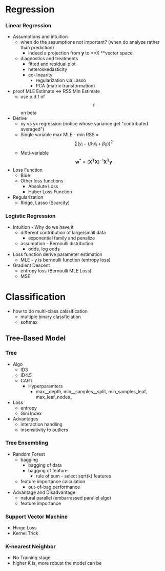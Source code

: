 #### 

# Regression

### Linear Regression

* Assumptions and intuition
  * when do the assumptions not important? \(when do analyze rather than prediction\)
    * indeed a projection from **y** to **X **vector space
  * diagnostics and treatments
    * fitted and residual plot
    * heteroskedasticity
    * co-linearity 
      * regularization via Lasso
      * PCA \(matrix transformation\)
* proof MLE Estimate &lt;=&gt; RSS Min Estimate
  * use p.d.f of $$\epsilon$$ on beta
* Derive
  * xy vs yx regression \(notice whose variance get "contributed averaged"\)
  * Single variable max MLE - min RSS = $$\sum (y_i - (\beta_1 x_i + \beta_0))^2$$
  * Muti-variable $$\mathbf{w^*} = (\mathbf{X^T X})^{-1} \mathbf{X^T y} $$
* Loss Function
  * Blue
  * Other loss functions
    * Absolute Loss
    * Huber Loss Function
* Regularization
  * Ridge, Lasso \(Scarcity\)

### Logistic Regression

* Intuition - Why do we have it
  * different contribution of large/small data
    * exponential family and penalize
  * assumption - Bernoulli distribution
    * odds, log odds
* Loss function derive parameter estimation
  * MLE - y is bernoulli function \(entropy loss\)
* Gradient Descent
  * entropy loss \(Bernoulli MLE Loss\)
  * MSE

## 

# Classification

* how to do multi-class calssification
  * multiple binary classficiation
  * softmax

## Tree-Based Model

### Tree

* Algo
  * ID3
  * ID4.5
  * CART
    * Hyperparamters
      * max\__depth, min\_\_samples\_\_split, min\_samples\_leaf, max\_leaf\_nodes\_
* Loss
  * entropy
  * Gini Index
* Advantages
  * interaction handling
  * insensitivity to outliers

### Tree Ensembling

* Random Forest
  * bagging 
    * bagging of data 
    * bagging of feature 
      * rule of sum - select sqrt\(k\) features
  * feature importance calculation
    * out-of-bag performance
* Advantage and Disadvantage
  * natural parallel \(embarrassed parallel algo\)
  * feature importance

### Support Vector Machine

* Hinge Loss
* Kernel Trick

### K-nearest Neighbor

* No Training stage
* higher  K is, more robust the model can be



